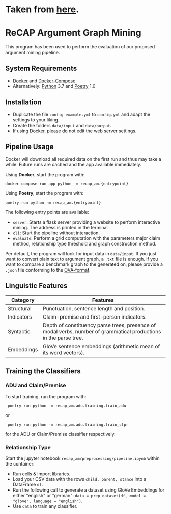 
# Taken from [here](https://github.com/ReCAP-UTR/Argument-Graph-Mining).

# ReCAP Argument Graph Mining

This program has been used to perform the evaluation of our proposed argument mining pipeline.

## System Requirements

- [Docker](www.docker.com) and [Docker-Compose](https://github.com/docker/compose)
- Alternatively: [Python](https://www.python.org) 3.7 and [Poetry](https://python-poetry.org) 1.0

## Installation

- Duplicate the file `config-example.yml` to `config.yml` and adapt the settings to your liking.
- Create the folders `data/input` and `data/output`.
- If using Docker, please do not edit the web server settings.


## Pipeline Usage

Docker will download all required data on the first run and thus may take a while.
Future runs are cached and the app available immediately.

Using **Docker**, start the program with:

```docker-compose run app python -m recap_am.{entrypoint}```

Using **Poetry**, start the program with:

```poetry run python -m recap_am.{entrypoint}```

The following entry points are available:

- `server`: Starts a flask server providing a website to perform interactive mining. The address is printed in the terminal.
- `cli`: Start the pipeline without interaction.
- `evaluate`: Perform a grid computation with the parameters major claim method, relationship type threshold and graph construction method.

Per default, the program will look for input data in `data/input`.
If you just want to convert plain text to argument graph, a `.txt` file is enough.
If you want to compare a benchmark graph to the generated on, please provide a `.json` file conforming to the [OVA-format](http://ova.uni-trier.de).


## Linguistic Features

| Category   | Features                                                                                                         |
|------------|------------------------------------------------------------------------------------------------------------------|
| Structural | Punctuation, sentence length and position.                                                                       |
| Indicators | Claim-premise and first-person indicators.                                                                       |
| Syntactic  | Depth of constituency parse trees, presence of modal verbs, number of grammatical productions in the parse tree. |
| Embeddings | GloVe sentence embeddings (arithmetic mean of its word vectors).                                                 |

## Training the Classifiers

### ADU and Claim/Premise

To start training, run the program with:

``` poetry run python -m recap_am.adu.training.train_adu```

or

``` poetry run python -m recap_am.adu.training.train_clpr```

for the ADU or Claim/Premise classifier respectively.

### Relationship Type

Start the jupyter notebook `recap_am/preprocessing/pipeline.ipynb` within the container:

- Run cells & import libraries.
- Load your CSV data with the rows `child, parent, stance` into a DataFrame `df`.
- Run the following call to generate a dataset using GloVe Embeddings for either "english" or "german": `data = prep_dataset(df, model = "glove", language = "english")`.
- Use `data` to train any classifier.
